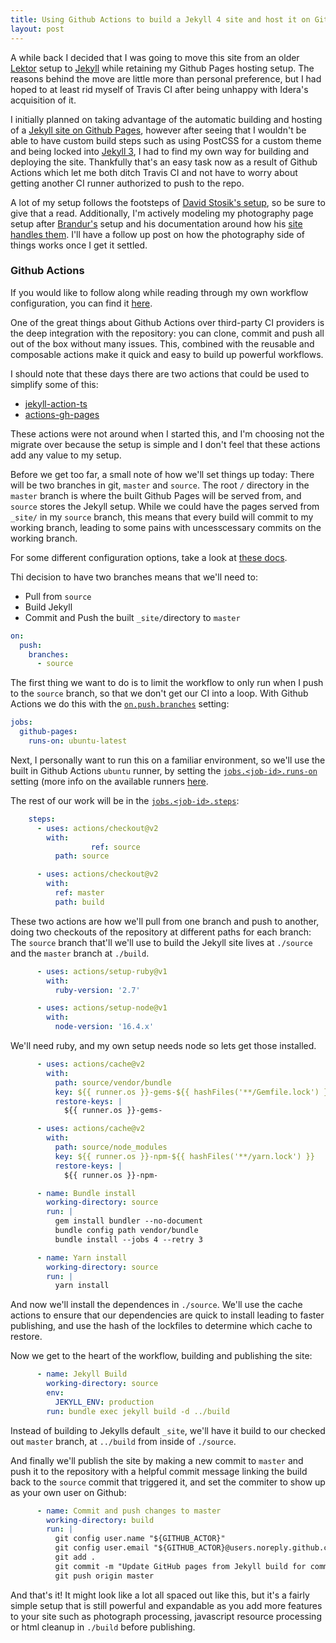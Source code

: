 ```yaml
---
title: Using Github Actions to build a Jekyll 4 site and host it on Github Pages
layout: post
---
```


A while back I decided that I was going to move this site from an older [Lektor](https://www.getlektor.com/) setup to [Jekyll](https://jekyllrb.com/) while retaining my Github Pages hosting setup. The reasons behind the move are little more than personal preference, but I had hoped to at least rid myself of Travis CI after being unhappy with Idera's acquisition of it.

I initially planned on taking advantage of the automatic building and hosting of a [Jekyll site on Github Pages](https://docs.github.com/en/free-pro-team@latest/github/working-with-github-pages/setting-up-a-github-pages-site-with-jekyll), however after seeing that I wouldn't be able to have custom build steps such as using PostCSS for a custom theme and being locked into [Jekyll 3](https://pages.github.com/versions/), I had to find my own way for building and deploying the site. Thankfully that's an easy task now as a result of Github Actions which let me both ditch Travis CI and not have to worry about getting another CI runner authorized to push to the repo.

A lot of my setup follows the footsteps of [David Stosik's setup](https://davidstosik.github.io/2020/05/31/static-blog-jekyll-410-github-pages-actions.html), so be sure to give that a read. Additionally, I'm actively modeling my photography page setup after [Brandur's](https://brandur.org/photos) setup and his documentation around how his [site handles them](https://github.com/brandur/sorg/blob/81eb0a6bdfa891156c7124984306488093cdc6f7/docs/photographs.md). I'll have a follow up post on how the photography side of things works once I get it settled.

### Github Actions

If you would like to follow along while reading through my own workflow configuration, you can find it [here](https://github.com/JoshAshby/joshashby.github.io/blob/source/.github/workflows/github-pages.yml).

One of the great things about Github Actions over third-party CI providers is the deep integration with the repository: you can clone, commit and push all out of the box without many issues. This, combined with the reusable and composable actions make it quick and easy to build up powerful workflows.

I should note that these days there are two actions that could be used to simplify some of this:

- [jekyll-action-ts](https://github.com/limjh16/jekyll-action-ts)
- [actions-gh-pages](https://github.com/peaceiris/actions-gh-pages)

These actions were not around when I started this, and I'm choosing not the migrate over because the setup is simple and I don't feel that these actions add any value to my setup.

Before we get too far, a small note of how we'll set things up today: There will be two branches in git, `master` and `source`. The root `/` directory in the `master` branch is where the built Github Pages will be served from, and `source` stores the Jekyll setup. While we could have the pages served from `_site/` in my `source` branch, this means that every build will commit to my working branch, leading to some pains with uncesscessary commits on the working branch.

For some different configuration options, take a look at [these docs](https://docs.github.com/en/free-pro-team@latest/github/working-with-github-pages/configuring-a-publishing-source-for-your-github-pages-site).

Thi decision to have two branches means that we'll need to:
- Pull from `source`
- Build Jekyll
-  Commit and Push the built `_site/`directory to `master` 

```yaml
on:
  push:
    branches:
      - source
```

The first thing we want to do is to limit the workflow to only run when I push to the `source` branch, so that we don't get our CI into a loop. With Github Actions we do this with the [`on.push.branches`](https://docs.github.com/en/actions/reference/workflow-syntax-for-github-actions#onpushpull_requestbranchestags) setting:

```yaml
jobs:
  github-pages:
    runs-on: ubuntu-latest
```

Next, I personally want to run this on a familiar environment, so we'll use the built in Github Actions `ubuntu` runner, by setting the [`jobs.<job-id>.runs-on`](https://docs.github.com/en/actions/reference/workflow-syntax-for-github-actions#jobsjob_idruns-on) setting (more info on the available runners [here](https://docs.github.com/en/free-pro-team@latest/actions/reference/workflow-syntax-for-github-actions#jobsjob_idruns-on).

The rest of our work will be in the [`jobs.<job-id>.steps`](https://docs.github.com/en/actions/reference/workflow-syntax-for-github-actions#jobsjob_idsteps):

```yaml
    steps:
      - uses: actions/checkout@v2
        with:
				  ref: source
          path: source

      - uses: actions/checkout@v2
        with:
          ref: master
          path: build
```

These two actions are how we'll pull from one branch and push to another, doing two checkouts of the repository at different paths for each branch: The `source` branch that'll we'll use to build the Jekyll site lives at `./source` and the `master` branch at `./build`.

```yaml
      - uses: actions/setup-ruby@v1
        with:
          ruby-version: '2.7'

      - uses: actions/setup-node@v1
        with:
          node-version: '16.4.x'
```

We'll need ruby, and my own setup needs node so lets get those installed.

```yaml
      - uses: actions/cache@v2
        with:
          path: source/vendor/bundle
          key: ${{ runner.os }}-gems-${{ hashFiles('**/Gemfile.lock') }}
          restore-keys: |
            ${{ runner.os }}-gems-

      - uses: actions/cache@v2
        with:
          path: source/node_modules
          key: ${{ runner.os }}-npm-${{ hashFiles('**/yarn.lock') }}
          restore-keys: |
            ${{ runner.os }}-npm-

      - name: Bundle install
        working-directory: source
        run: |
          gem install bundler --no-document
          bundle config path vendor/bundle
          bundle install --jobs 4 --retry 3

      - name: Yarn install
        working-directory: source
        run: |
          yarn install
```

And now we'll install the dependences in `./source`. We'll use the cache actions to ensure that our dependencies are quick to install leading to faster publishing, and use the hash of the lockfiles to determine which cache to restore.

Now we get to the heart of the workflow, building and publishing the site:

```yaml
      - name: Jekyll Build
        working-directory: source
        env:
          JEKYLL_ENV: production
        run: bundle exec jekyll build -d ../build
```

Instead of building to Jekylls default `_site`, we'll have it build to our checked out `master` branch, at `../build` from inside of `./source`.

And finally we'll publish the site by making a new commit to `master` and push it to the repository with a helpful commit message linking the build back to the `source` commit that triggered it, and set the commiter to show up as your own user on Github:

```yaml
      - name: Commit and push changes to master
        working-directory: build
        run: |
          git config user.name "${GITHUB_ACTOR}"
          git config user.email "${GITHUB_ACTOR}@users.noreply.github.com"
          git add .
          git commit -m "Update GitHub pages from Jekyll build for commit ${GITHUB_SHA}"
          git push origin master
```

And that's it! It might look like a lot all spaced out like this, but it's a fairly simple setup that is still powerful and expandable as you add more features to your site such as photograph processing, javascript resource processing or html cleanup in `./build` before publishing.
